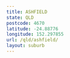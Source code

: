 ```yaml
---
title: ASHFIELD
state: QLD
postcode: 4670
latitude: -24.88776
longitude: 152.297855
url: /qld/ashfield/
layout: suburb
---
```

